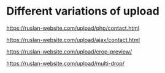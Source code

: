 # Different variations of upload

https://ruslan-website.com/upload/php/contact.html

https://ruslan-website.com/upload/ajax/contact.html

https://ruslan-website.com/upload/crop-preview/

https://ruslan-website.com/upload/multi-drop/
